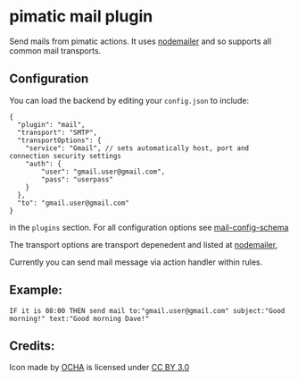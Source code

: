 pimatic mail plugin
=======================


Send mails from pimatic actions. It uses [nodemailer](https://www.npmjs.org/package/nodemailer) and so supports all common mail transports.

Configuration
-------------
You can load the backend by editing your `config.json` to include:

    {
      "plugin": "mail",
      "transport": "SMTP",
      "transportOptions": {
        "service": "Gmail", // sets automatically host, port and connection security settings
        "auth": {
            "user": "gmail.user@gmail.com",
            "pass": "userpass"
        }
      },
      "to": "gmail.user@gmail.com"
    }

in the `plugins` section. For all configuration options see [mail-config-schema](mail-config-schema.html)

The transport options are transport depenedent and listed at [nodemailer](https://www.npmjs.org/package/nodemailer),

Currently you can send mail message via action handler within rules.

Example:
--------

    IF it is 08:00 THEN send mail to:"gmail.user@gmail.com" subject:"Good morning!" text:"Good morning Dave!"


Credits:
--------

<div>Icon made by <a href="http://www.unocha.org" title="OCHA">OCHA</a> is licensed under <a href="http://creativecommons.org/licenses/by/3.0/" title="Creative Commons BY 3.0">CC BY 3.0</a></div>

